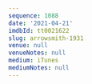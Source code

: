 ```yaml
---
sequence: 1088
date: '2021-04-21'
imdbId: tt0021622
slug: arrowsmith-1931
venue: null
venueNotes: null
medium: iTunes
mediumNotes: null
---
```


